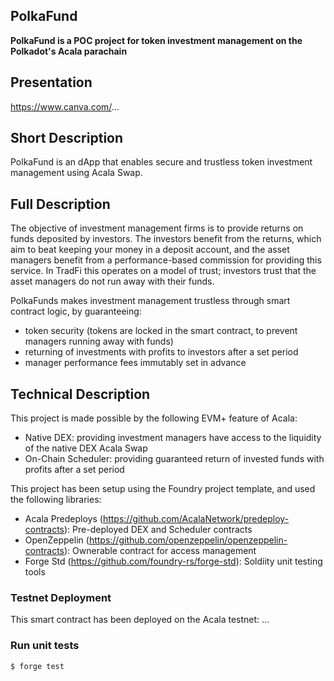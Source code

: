 ## PolkaFund


**PolkaFund is a POC project for token investment management on the Polkadot's Acala parachain**



## Presentation
https://www.canva.com/...

## Short Description
PolkaFund is an dApp that enables secure and trustless token investment management using Acala Swap. 


## Full Description
The objective of investment management firms is to provide returns on funds deposited by investors. The investors benefit from the returns, which aim to beat keeping your money in a deposit account, and the asset managers benefit from a performance-based commission for providing this service.
In TradFi this operates on a model of trust; investors trust that the asset managers do not run away with their funds.

PolkaFunds makes investment management trustless through smart contract logic, by guaranteeing:
- token security (tokens are locked in the smart contract, to prevent managers running away with funds)
- returning of investments with profits to investors after a set period
- manager performance fees immutably set in advance



## Technical Description
This project is made possible by the following EVM+ feature of Acala:
- Native DEX: providing investment managers have access to the liquidity of the native DEX Acala Swap
- On-Chain Scheduler: providing guaranteed return of invested funds with profits after a set period

This project has been setup using the Foundry project template, and used the following libraries:
- Acala Predeploys (https://github.com/AcalaNetwork/predeploy-contracts): Pre-deployed DEX and Scheduler contracts
- OpenZeppelin (https://github.com/openzeppelin/openzeppelin-contracts): Ownerable contract for access management
- Forge Std (https://github.com/foundry-rs/forge-std): Soldiity unit testing tools


### Testnet Deployment
This smart contract has been deployed on the Acala testnet:
...



### Run unit tests


```shell
$ forge test
```